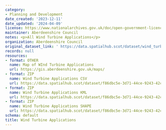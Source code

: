 ```yaml
---
category:
- Planning and Development
date_created: '2023-12-11'
date_updated: '2024-04-09'
license: https://www.nationalarchives.gov.uk/doc/open-government-licence/version/3/
maintainer: Aberdeenshire Council
notes: <p>All Wind Turbine Applications</p>
organization: Aberdeenshire Council
original_dataset_link: ' https://data.spatialhub.scot/dataset/wind_turbine_applications-as'
records: null
resources:
- format: OTHER
  name: Map of WInd Turbine Applications
  url: https://gis.aberdeenshire.gov.uk/maps/
- format: ZIP
  name: Wind Turbine Applications CSV
  url: https://data.spatialhub.scot/dataset/f86dbc5e-3d71-44ce-9243-42c8f2026dc8/resource/70e8b16a-207e-47ea-896f-7ac91b1c63e0/download/wta_csv.zip
- format: ZIP
  name: Wind Turbine Applications KML
  url: https://data.spatialhub.scot/dataset/f86dbc5e-3d71-44ce-9243-42c8f2026dc8/resource/899064c2-80bc-429d-b431-65815fe3bb76/download/wta_klm.zip
- format: ZIP
  name: Wind Turbine Applications SHAPE
  url: https://data.spatialhub.scot/dataset/f86dbc5e-3d71-44ce-9243-42c8f2026dc8/resource/8204b3ea-7120-4259-8196-fffbaaa778b5/download/wta_shape.zip
schema: default
title: Wind Turbine Applications
---
```

